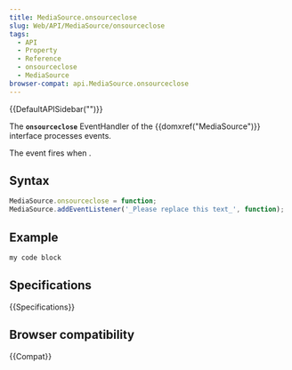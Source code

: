 ```yaml
---
title: MediaSource.onsourceclose
slug: Web/API/MediaSource/onsourceclose
tags:
  - API
  - Property
  - Reference
  - onsourceclose
  - MediaSource
browser-compat: api.MediaSource.onsourceclose
---
```

{{DefaultAPISidebar("")}}

The **`onsourceclose`** EventHandler of the {{domxref("MediaSource")}} interface processes  events.

The  event fires when .

## Syntax

```js
MediaSource.onsourceclose = function;
MediaSource.addEventListener('_Please replace this text_', function);
```

## Example

```js
my code block
```

## Specifications

{{Specifications}}

## Browser compatibility

{{Compat}}

